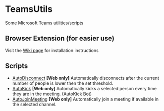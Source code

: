 # TeamsUtils
Some Microsoft Teams utilities/scripts

## Browser Extension (for easier use)
Visit the [Wiki page](https://github.com/dikahdoff/TeamsUtils/wiki/Extension-installation-guide) for installation instructions

## Scripts
- [AutoDisconnect](scripts/AutoDisconnect.js)
  **[Web only]** Automatically disconnects after the current number of people is lower then the set threshold.
- [AutoKick](scripts/AutoKick.js)
  **[Web only]** Automatically kicks a selected person every time they are in the meeting. (AutoKick Bot)
- [AutoJoinMeeting](scripts/AutoJoinMeeting.js)
  **[Web only]** Automatically join a meeting if available in the selected channel.
